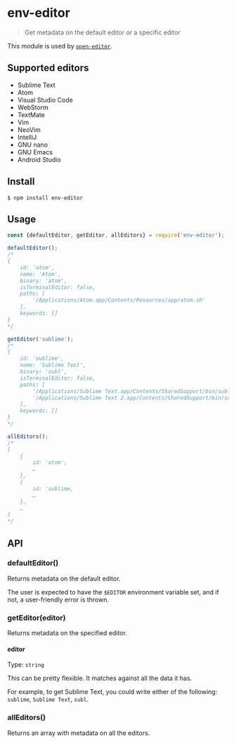 # env-editor

> Get metadata on the default editor or a specific editor

This module is used by [`open-editor`](https://github.com/sindresorhus/open-editor).


## Supported editors

- Sublime Text
- Atom
- Visual Studio Code
- WebStorm
- TextMate
- Vim
- NeoVim
- IntelliJ
- GNU nano
- GNU Emacs
- Android Studio


## Install

```
$ npm install env-editor
```


## Usage

```js
const {defaultEditor, getEditor, allEditors} = require('env-editor');

defaultEditor();
/*
{
	id: 'atom',
	name: 'Atom',
	binary: 'atom',
	isTerminalEditor: false,
	paths: [
		'/Applications/Atom.app/Contents/Resources/app/atom.sh'
	],
	keywords: []
}
*/

getEditor('sublime');
/*
{
	id: 'sublime',
	name: 'Sublime Text',
	binary: 'subl',
	isTerminalEditor: false,
	paths: [
		'/Applications/Sublime Text.app/Contents/SharedSupport/bin/subl',
		'/Applications/Sublime Text 2.app/Contents/SharedSupport/bin/subl'
	],
	keywords: []
}
*/

allEditors();
/*
[
	{
		id: 'atom',
		…
	},
	{
		id: 'sublime,
		…
	},
	…
]
*/
```


## API

### defaultEditor()

Returns metadata on the default editor.

The user is expected to have the `$EDITOR` environment variable set, and if not, a user-friendly error is thrown.

### getEditor(editor)

Returns metadata on the specified editor.

#### editor

Type: `string`

This can be pretty flexible. It matches against all the data it has.

For example, to get Sublime Text, you could write either of the following: `sublime`, `Sublime Text`, `subl`.

### allEditors()

Returns an array with metadata on all the editors.
